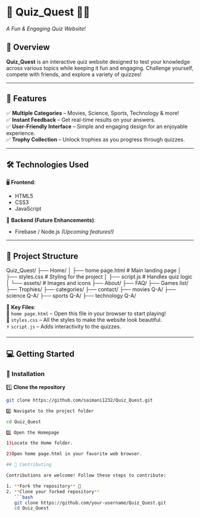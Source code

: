 # 🎉 Quiz_Quest 🧠🎯  
*A Fun & Engaging Quiz Website!*  
 

## 📌 Overview  

**Quiz_Quest** is an interactive quiz website designed to test your knowledge across various topics while keeping it fun and engaging. Challenge yourself, compete with friends, and explore a variety of quizzes!  

---

## 🚀 Features  

✅ **Multiple Categories** – Movies, Science, Sports, Technology & more!  
✅ **Instant Feedback** – Get real-time results on your answers.  
✅ **User-Friendly Interface** – Simple and engaging design for an enjoyable experience.  
✅ **Trophy Collection** – Unlock trophies as you progress through quizzes.  

---


## 🛠️ Technologies Used  

🖥 **Frontend**:  
- HTML5  
- CSS3  
- JavaScript  

📡 **Backend (Future Enhancements)**:  
- Firebase / Node.js *(Upcoming features!)*  

---

## 📂 Project Structure  
Quiz_Quest/ ├── Home/ │ ├── home page.html # Main landing page │ ├── styles.css # Styling for the project │ ├── script.js # Handles quiz logic │ └── assets/ # Images and icons ├── About/ ├── FAQ/ ├── Games list/ ├── Trophies/ ├── categories/ ├── contact/ ├── movies Q-A/ ├── science Q-A/ ├── sports Q-A/ ├── technology Q-A/


📌 **Key Files**:  
📜 `home page.html` – Open this file in your browser to start playing!  
🎨 `styles.css` – All the styles to make the website look beautiful.  
⚡ `script.js` – Adds interactivity to the quizzes.  

---

## 💻 Getting Started  

### 🔧 Installation  

1️⃣ **Clone the repository**  
```bash
git clone https://github.com/saimani1232/Quiz_Quest.git

2️⃣ Navigate to the project folder

cd Quiz_Quest

3️⃣ Open the Homepage

1)Locate the Home folder.

2)Open home page.html in your favorite web browser.

## 🚀 Contributing  

Contributions are welcome! Follow these steps to contribute:  

1. **Fork the repository** 🍴  
2. **Clone your forked repository**  
   ```bash
   git clone https://github.com/your-username/Quiz_Quest.git
   cd Quiz_Quest

